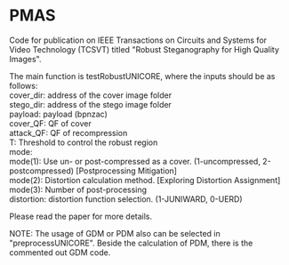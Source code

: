 # PMAS
Code for publication on IEEE Transactions on Circuits and Systems for Video Technology (TCSVT) titled "Robust Steganography for High Quality Images".

The main function is testRobustUNICORE, where the inputs should be as follows:  
cover_dir: address of the cover image folder  
stego_dir: address of the stego image folder  
payload: payload (bpnzac)  
cover_QF: QF of cover  
attack_QF: QF of recompression  
T: Threshold to control the robust region  
mode:  
  mode(1): Use un- or post-compressed as a cover. (1-uncompressed, 2-postcompressed) [Postprocessing Mitigation]  
  mode(2): Distortion calculation method. [Exploring Distortion Assignment]  
  mode(3): Number of post-processing   
distortion: distortion function selection. (1-JUNIWARD, 0-UERD)  

Please read the paper for more details.

NOTE: The usage of GDM or PDM also can be selected in "preprocessUNICORE". Beside the calculation of PDM, there is the commented out GDM code.
